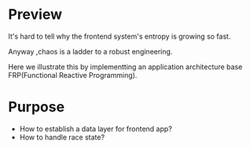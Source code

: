 # Preview
It's hard to tell why the frontend system's entropy is growing so fast.

Anyway ,chaos is a ladder to a robust engineering.

Here we illustrate this by implementting an application architecture base FRP(Functional Reactive Programming).

# Purpose
- How to establish a data layer for frontend app?
- How to handle race state?